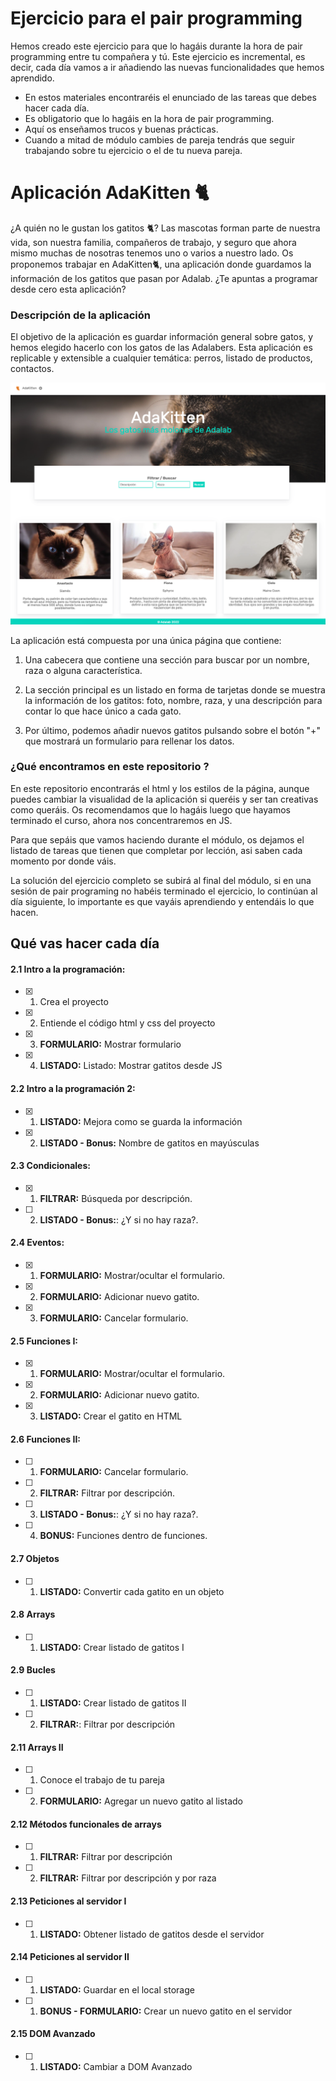 # Ejercicio para el pair programming

Hemos creado este ejercicio para que lo hagáis durante la hora de pair programming entre tu compañera y tú. Este ejercicio es incremental, es decir, cada día vamos a ir añadiendo las nuevas funcionalidades que hemos aprendido.

- En estos materiales encontraréis el enunciado de las tareas que debes hacer cada día.
- Es obligatorio que lo hagáis en la hora de pair programming.
- Aquí os enseñamos trucos y buenas prácticas.
- Cuando a mitad de módulo cambies de pareja tendrás que seguir trabajando sobre tu ejercicio o el de tu nueva pareja.

# Aplicación AdaKitten 🐈

¿A quién no le gustan los gatitos 🐈? Las mascotas forman parte de nuestra vida, son nuestra familia, compañeros de trabajo, y seguro que ahora mismo muchas de nosotras tenemos uno o varios a nuestro lado.
Os proponemos trabajar en AdaKitten🐈, una aplicación donde guardamos la información de los gatitos que pasan por Adalab. ¿Te apuntas a programar desde cero esta aplicación?

### Descripción de la aplicación

El objetivo de la aplicación es guardar información general sobre gatos, y hemos elegido hacerlo con los gatos de las Adalabers. Esta aplicación es replicable y extensible a cualquier temática: perros, listado de productos, contactos.

![Adacats Aplicación](./img/adakitten_template.png)

La aplicación está compuesta por una única página que contiene:

1. Una cabecera que contiene una sección para buscar por un nombre, raza o alguna característica.

2. La sección principal es un listado en forma de tarjetas donde se muestra la información de los gatitos: foto, nombre, raza, y una descripción para contar lo que hace único a cada gato.

3. Por último, podemos añadir nuevos gatitos pulsando sobre el botón "+" que mostrará un formulario para rellenar los datos.

### ¿Qué encontramos en este repositorio ?

En este repositorio encontrarás el html y los estilos de la página, aunque puedes cambiar la visualidad de la aplicación si queréis y ser tan creativas como queráis. Os recomendamos que lo hagáis luego que hayamos terminado el curso, ahora nos concentraremos en JS.

Para que sepáis que vamos haciendo durante el módulo, os dejamos el listado de tareas que tienen que completar por lección, asi saben cada momento por donde váis.

La solución del ejercicio completo se subirá al final del módulo, si en una sesión de pair programing no habéis terminado el ejercicio, lo continúan al día siguiente, lo importante es que vayáis aprendiendo y entendáis lo que hacen.

## Qué vas hacer cada día

#### 2.1 Intro a la programación:

- [x] 1. Crea el proyecto
- [x] 2. Entiende el código html y css del proyecto
- [x] 3. **FORMULARIO:** Mostrar
     formulario
- [x] 4. **LISTADO:** Listado: Mostrar gatitos desde JS

#### 2.2 Intro a la programación 2:

- [x] 1. **LISTADO:** Mejora como se guarda la información
- [x] 2. **LISTADO - Bonus:** Nombre de gatitos en mayúsculas

#### 2.3 Condicionales:

- [x] 1. **FILTRAR:** Búsqueda por descripción.
- [ ] 2. **LISTADO - Bonus:**: ¿Y si no hay raza?.

#### 2.4 Eventos:

- [x] 1. **FORMULARIO:** Mostrar/ocultar el formulario.
- [x] 2. **FORMULARIO:** Adicionar nuevo gatito.
- [x] 3. **FORMULARIO:** Cancelar formulario.

#### 2.5 Funciones I:

- [x] 1. **FORMULARIO:** Mostrar/ocultar el formulario.
- [x] 2. **FORMULARIO:** Adicionar nuevo gatito.
- [x] 3. **LISTADO:** Crear el gatito en HTML

#### 2.6 Funciones II:

- [ ] 1. **FORMULARIO:** Cancelar formulario.
- [ ] 2. **FILTRAR:** Filtrar por descripción.
- [ ] 3. **LISTADO - Bonus:**: ¿Y si no hay raza?.
- [ ] 4. **BONUS:** Funciones dentro de funciones.

#### 2.7 Objetos

- [ ] 1. **LISTADO:** Convertir cada gatito en un objeto

#### 2.8 Arrays

- [ ] 1. **LISTADO:** Crear listado de gatitos I

#### 2.9 Bucles

- [ ] 1. **LISTADO:** Crear listado de gatitos II
- [ ] 2. **FILTRAR:**: Filtrar por descripción

#### 2.11 Arrays II

- [ ] 1. Conoce el trabajo de tu pareja
- [ ] 2. **FORMULARIO:** Agregar un nuevo gatito al listado

#### 2.12 Métodos funcionales de arrays

- [ ] 1. **FILTRAR:** Filtrar por descripción
- [ ] 2. **FILTRAR:** Filtrar por descripción y por raza

#### 2.13 Peticiones al servidor I

- [ ] 1. **LISTADO:** Obtener listado de gatitos desde el servidor

#### 2.14 Peticiones al servidor II

- [ ] 1. **LISTADO:** Guardar en el local storage
- [ ] 1. **BONUS - FORMULARIO:** Crear un nuevo gatito en el servidor

#### 2.15 DOM Avanzado

- [ ] 1. **LISTADO:** Cambiar a DOM Avanzado

